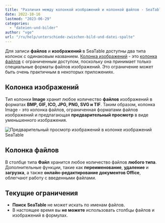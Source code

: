 ```yaml
---
title: "Различия между колонкой изображений и колонкой файлов - SeaTable"
date: 2022-10-16
lastmod: "2023-06-29"
categories: 
  - "dateien-und-bilder"
author: "vge"
url: "/ru/help/unterschiede-zwischen-bild-und-datei-spalte"
---
```


Для записи **файлов** и **изображений** в SeaTable доступны два типа колонок с одинаковым названием. [Колонка изображений](https://seatable.io/ru/docs/dateien-und-bilder/die-bild-spalte/) - это [колонка файлов](https://seatable.io/ru/docs/datei-und-bildanhaenge/die-datei-spalte/) с ограниченным доступом, поскольку она принимает только специальные форматы файлов изображений. Это ограничение может быть очень практичным в некоторых приложениях.

## Колонка изображений

Тип колонки **Image** хранит любое количество **файлов** изображений в форматах **BMP, GIF, ICO, JPG, PNG, SVG и TIF**. Таким образом, колонка Image - это колонка файлов, ограниченная форматами файлов изображений и предлагающая **предварительный просмотр** в виде уменьшенного изображения.

![Предварительный просмотр изображений в колонке изображений SeaTable](https://seatable.io/wp-content/uploads/2022/10/picture-preview-seatable.png)

## Колонка файлов

В столбце типа **Файл** хранится любое количество файлов **любого типа**. Дополнительные функции, такие как **переименование**, **удаление** и **загрузка**, а также **онлайн-редактирование документов Office**, облегчают работу с введенными файлами.

## Текущие ограничения

- **Поиск** **SeaTable** не может искать по именам файлов.
- В настоящее время вы **не можете** использовать столбцы файлов и изображений в формулах.
